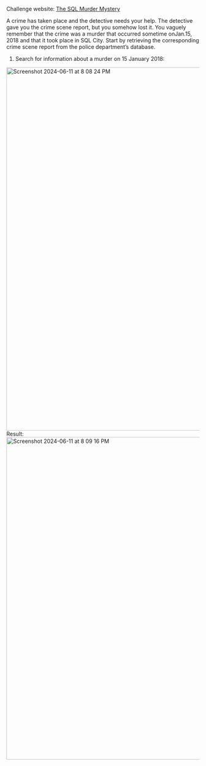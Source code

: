 Challenge website: [The SQL Murder Mystery](https://mystery.knightlab.com/)

A crime has taken place and the detective needs your help. The detective gave you the crime scene report, but you somehow lost it. You vaguely remember that the crime was a ​murder​ that occurred sometime on ​Jan.15, 2018​ and that it took place in ​SQL City​. Start by retrieving the corresponding crime scene report from the police department’s database.
1. Search for information about a murder on 15 January 2018:
  <img width="946" alt="Screenshot 2024-06-11 at 8 08 24 PM" src="https://github.com/hannahknguyen/SQL-Murder-Mystery/assets/172239808/683fda3d-16f7-4f6c-acee-789ac8dce91b">
Result:

<img width="840" alt="Screenshot 2024-06-11 at 8 09 16 PM" src="https://github.com/hannahknguyen/SQL-Murder-Mystery/assets/172239808/23ec23b1-6379-484f-91dd-eabafeae1fc0">

